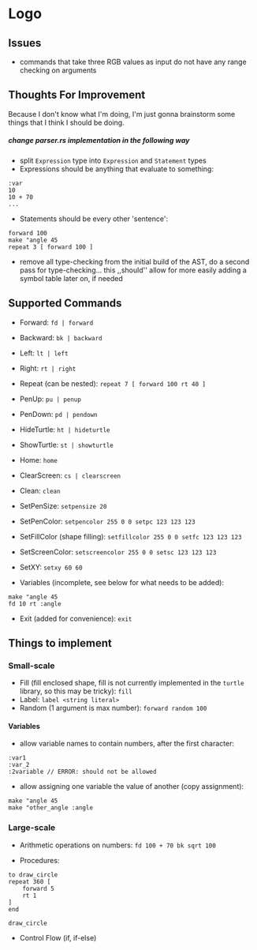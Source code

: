 # Logo

## Issues

- commands that take three RGB values as input do not have any range checking on arguments

## Thoughts For Improvement

Because I don't know what I'm doing, I'm just gonna brainstorm some things that I think I should be doing.

##### change parser.rs implementation in the following way
- split `Expression` type into `Expression` and `Statement` types
- Expressions should be anything that evaluate to something:
```
:var
10
10 + 70
...
```
- Statements should be every other 'sentence':
```
forward 100
make "angle 45
repeat 3 [ forward 100 ]
```

- remove all type-checking from the initial build of the AST, do a second pass for type-checking... this ,,should'' allow for more easily adding a symbol table later on, if needed

## Supported Commands

- Forward: `fd | forward`
- Backward: `bk | backward`
- Left: `lt | left`
- Right: `rt | right`
- Repeat (can be nested): `repeat 7 [ forward 100 rt 40 ]`

- PenUp: `pu | penup`
- PenDown: `pd | pendown`
- HideTurtle: `ht | hideturtle`
- ShowTurtle: `st | showturtle`
- Home: `home`
- ClearScreen: `cs | clearscreen`
- Clean: `clean`

- SetPenSize: `setpensize 20`
- SetPenColor: `setpencolor 255 0 0 setpc 123 123 123`
- SetFillColor (shape filling): `setfillcolor 255 0 0 setfc 123 123 123`
- SetScreenColor: `setscreencolor 255 0 0 setsc 123 123 123`
- SetXY: `setxy 60 60`

- Variables (incomplete, see below for what needs to be added): 
```
make "angle 45
fd 10 rt :angle
```

- Exit (added for convenience): `exit`

## Things to implement 
### Small-scale
- Fill (fill enclosed shape, fill is not currently implemented in the `turtle` library, so this may be tricky): `fill`
- Label: `label <string literal>`
- Random (1 argument is max number): `forward random 100`

#### Variables
- allow variable names to contain numbers, after the first character:
```
:var1
:var_2
:2variable // ERROR: should not be allowed
```

- allow assigning one variable the value of another (copy assignment):
```
make "angle 45
make "other_angle :angle
```

### Large-scale
- Arithmetic operations on numbers: `fd 100 + 70 bk sqrt 100`

- Procedures: 
```logo
to draw_circle
repeat 360 [
    forward 5
    rt 1
]
end

draw_circle
```

- Control Flow (if, if-else)
